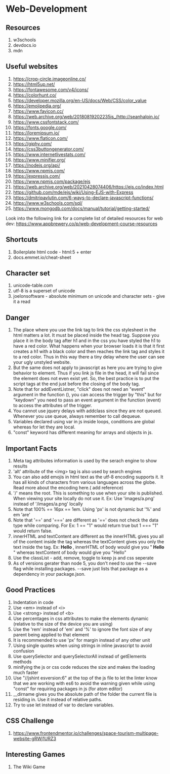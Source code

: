 # Web-Development
## Resources
1. w3schools
2. devdocs.io
3. mdn

## Useful websites
1. https://crop-circle.imageonline.co/
2. https://html5up.net/
3. https://fontawesome.com/v4/icons/
4. https://colorhunt.co/
5. https://developer.mozilla.org/en-US/docs/Web/CSS/color_value
6. https://emojipedia.org/
7. https://www.favicon.cc/
8. https://web.archive.org/web/20180819202235js_/http://seanhalpin.io/
9. https://www.cssfontstack.com/
10. https://fonts.google.com/
11. https://loremipsum.io/
12. https://www.flaticon.com/
13. https://giphy.com/
14. https://css3buttongenerator.com/
15. https://www.internetlivestats.com/
16. https://www.minifier.org/
17. https://nodejs.org/api/
18. https://www.npmjs.com/
19. https://expressjs.com/
20. https://www.npmjs.com/package/ejs
21. https://web.archive.org/web/20210428074406/https://ejs.co/index.html
22. https://github.com/mde/ejs/wiki/Using-EJS-with-Express
23. https://dmitripavlutin.com/6-ways-to-declare-javascript-functions/
24. https://www.w3schools.com/sql/
25. https://www.mongodb.com/docs/manual/tutorial/getting-started/

Look into the following link for a complete list of detailed resources for web dev: https://www.appbrewery.co/p/web-development-course-resources


## Shortcuts
1. Boilerplate html code - html:5 + enter
2. docs.emmet.io/cheat-sheet

## Character set
1. unicode-table.com
2. utf-8 is a superset of unicode
3. joelonsoftware - absolute minimum on unicode and character sets - give it a read


## Danger
1. The place where you use the link tag to link the css stylesheet in the html matters a lot. It must be placed inside the head tag. Suppose you place it in the body tag after h1 and in the css you have styled the h1 to have a red color. What happens when your browser loads it is that it first creates a h1 with a black color and then reaches the link tag and styles it to a red color. Thus in this way there a tiny delay where the user can see your ugly unstyled website.
2. But the same does not apply to javascript as here you are trying to give behavior to element. Thus if you link js file in the head, it will fail since the element does not even exist yet. So, the best practice is to put the script tags at the end just before the closing of the body tag.
3. Note that for addEventListner, "click" does not need an "event" argument in the function (), you can access the trigger by "this" but for "keydown" you need to pass an event argument in the function (event) to access the attributes of the trigger.
4. You cannot use jquery delays with addclass since they are not queued. Whenever you use queue, always remember to call dequeue.
5. Variables declared using var in js inside loops, conditions are global whereas for let they are local.
6. "const" keyword has different meaning for arrays and objects in js. 


## Important Facts
1. Meta tag attributes information is used by the serach engine to show results
2. 'alt' attribute of the \<img> tag is also used by search engines
3. You can also add emojis in html text as the utf-8 encoding supports it. It has all kinds of characters from various languages across the globe. Read more about the encoding here.( add reference)
4. '/' means the root. This is something to use when your site is published. When viewing your site locally do not use it. Ex: Use 'images/a.png' instead of '/images/a.png' locally
5. Note that 100% == 16px == 1em. Using 'px' is not dynamic but '%' and em 'are'
6. Note that '==' and '===' are different as '==' does not check the data type while comparing. For Ex: 1 == "1" would return true but 1 === "1" would return false.
7. innerHTML and textContent are different as the innerHTML gives you all of the content inside the tag whereas the textContent gives you only the text inside the tag. Ex: <body><strong> Hello </strong></body>, innerHTML of body would give you "<strong> Hello </strong>" whereas textContent of body would give you "Hello"
8. Use the classList - add, remove, toggle to keep js and css seperate
9. As of versions gerater than node 5, you don't need to use the --save flag while installing packages. --save just lists that package as a dependency in your package.json.


## Good Practices
1. Indentation in code
2. Use \<em> instead of \<i>
3. Use \<strong> instead of \<b>
4. Use percentages in css attributes to make the elements dynamic (relative to the size of the device you are using)
5. Use the 'rem' instead of 'em' and '%' to ignore the font size of any parent being applied to that element
6. It is recommended to use 'px' for margin instead of any other unit
7. Using single quotes when using strings in inline javascript to avoid confusion
8. Use querySelector and querySelectorAll instead of getElements methods
9. minifying the js or css code reduces the size and makes the loading much faster
10. Use "//jshint esversion:6" at the top of the js file to let the linter know that we are working with es6 to avoid the warning given while using "const" for requiring packages in js (for atom editor)
11. __dirname gives you the absolute path of the folder the current file is residing in. Use it instead of relative paths.
12. Try to use let instead of var to declare variables.


## CSS Challenge
1. https://www.frontendmentor.io/challenges/space-tourism-multipage-website-gRWj1URZ3


## Interesting Games
1. The Wiki Game
